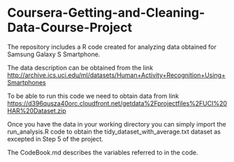 # Coursera-Getting-and-Cleaning-Data-Course-Project

The repository includes a R code created for analyzing data obtained for Samsung Galaxy S Smartphone.

The data description can be obtained from the link http://archive.ics.uci.edu/ml/datasets/Human+Activity+Recognition+Using+Smartphones 

To be able to run this code we need to obtain data from link https://d396qusza40orc.cloudfront.net/getdata%2Fprojectfiles%2FUCI%20HAR%20Dataset.zip

Once you have the data in your working directory you can simply import the run_analysis.R code to obtain the tidy_dataset_with_average.txt dataset as excepted in Step 5 of the project.

The CodeBook.md describes the variables referred to in the code.
